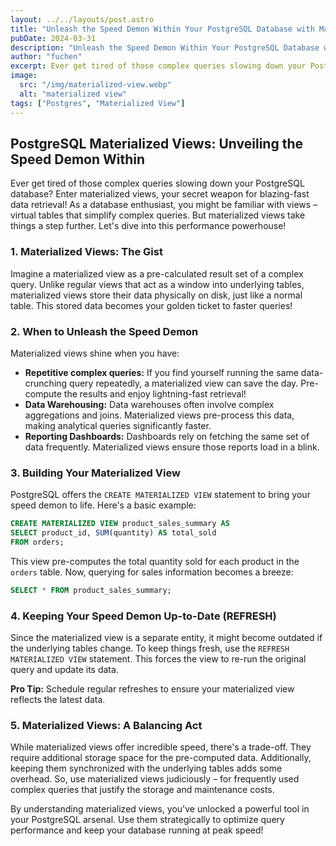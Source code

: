 ```yaml
---
layout: ../../layouts/post.astro
title: "Unleash the Speed Demon Within Your PostgreSQL Database with Materialized Views"
pubDate: 2024-03-31
description: "Unleash the Speed Demon Within Your PostgreSQL Database with Materialized Views"
author: "fuchen"
excerpt: Ever get tired of those complex queries slowing down your PostgreSQL database? Enter materialized views, your secret weapon for blazing-fast data retrieval! In this blog post, we'll break down materialized views, explore when to use them, and unveil the magic behind keeping them up-to-date.
image:
  src: "/img/materialized-view.webp"
  alt: "materialized view"
tags: ["Postgres", "Materialized View"]
---
```


## PostgreSQL Materialized Views: Unveiling the Speed Demon Within

Ever get tired of those complex queries slowing down your PostgreSQL database? Enter materialized views, your secret weapon for blazing-fast data retrieval! As a database enthusiast, you might be familiar with views – virtual tables that simplify complex queries. But materialized views take things a step further. Let's dive into this performance powerhouse!

### 1. Materialized Views:  The Gist

Imagine a materialized view as a pre-calculated result set of a complex query. Unlike regular views that act as a window into underlying tables, materialized views store their data physically on disk, just like a normal table. This stored data becomes your golden ticket to faster queries!

### 2. When to Unleash the Speed Demon

Materialized views shine when you have:

* **Repetitive complex queries:**  If you find yourself running the same data-crunching query repeatedly, a materialized view can save the day.  Pre-compute the results and enjoy lightning-fast retrieval!
* **Data Warehousing:**  Data warehouses often involve complex aggregations and joins. Materialized views pre-process this data, making analytical queries significantly faster.
* **Reporting Dashboards:**  Dashboards rely on fetching the same set of data frequently. Materialized views ensure those reports load in a blink.

### 3. Building Your Materialized View

PostgreSQL offers the `CREATE MATERIALIZED VIEW` statement to bring your speed demon to life.  Here's a basic example:

```sql
CREATE MATERIALIZED VIEW product_sales_summary AS
SELECT product_id, SUM(quantity) AS total_sold
FROM orders;
```

This view pre-computes the total quantity sold for each product in the `orders` table. Now, querying for sales information becomes a breeze:

```sql
SELECT * FROM product_sales_summary;
```

### 4. Keeping Your Speed Demon Up-to-Date (REFRESH)

Since the materialized view is a separate entity, it might become outdated if the underlying tables change. To keep things fresh, use the `REFRESH MATERIALIZED VIEW` statement. This forces the view to re-run the original query and update its data.

**Pro Tip:**  Schedule regular refreshes to ensure your materialized view reflects the latest data.

### 5. Materialized Views: A Balancing Act

While materialized views offer incredible speed, there's a trade-off.  They require additional storage space for the pre-computed data. Additionally, keeping them synchronized with the underlying tables adds some overhead. So, use materialized views judiciously – for frequently used complex queries that justify the storage and maintenance costs.

By understanding materialized views, you've unlocked a powerful tool in your PostgreSQL arsenal.  Use them strategically to optimize query performance and keep your database running at peak speed!